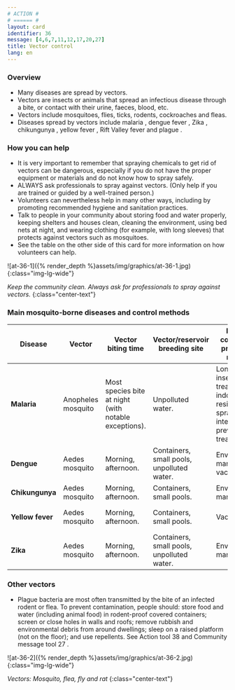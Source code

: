 ```yaml
---
# ACTION #
# ====== #
layout: card
identifier: 36
message: [4,6,7,11,12,17,20,27]
title: Vector control
lang: en
---
```


### Overview

- Many diseases are spread by vectors.
- Vectors are insects or animals that spread an infectious disease through a bite, or contact with their urine, faeces, blood, etc.
- Vectors include mosquitoes, flies, ticks, rodents, cockroaches and fleas.
- Diseases spread by vectors include malaria <a class="crosslink" href="{% render_depth %}{% render_link disease|14 %}"><i class="fas fa-external-link-alt" aria-hidden="true"></i></a>, dengue fever <a class="crosslink" href="{% render_depth %}{% render_link disease|13 %}"><i class="fas fa-external-link-alt" aria-hidden="true"></i></a>, Zika <a class="crosslink" href="{% render_depth %}{% render_link disease|15 %}"><i class="fas fa-external-link-alt" aria-hidden="true"></i></a>, chikungunya <a class="crosslink" href="{% render_depth %}{% render_link disease|12 %}"><i class="fas fa-external-link-alt" aria-hidden="true"></i></a>, yellow fever <a class="crosslink" href="{% render_depth %}{% render_link disease|11 %}"><i class="fas fa-external-link-alt" aria-hidden="true"></i></a>, Rift Valley fever <a class="crosslink" href="{% render_depth %}{% render_link disease|26 %}"><i class="fas fa-external-link-alt" aria-hidden="true"></i></a> and plague <a class="crosslink" href="{% render_depth %}{% render_link disease|20 %}"><i class="fas fa-external-link-alt" aria-hidden="true"></i></a>.

### How you can help

- It is very important to remember that spraying chemicals to get rid of vectors can be dangerous, especially if you do not have the proper equipment or materials and do not know how to spray safely.
-	ALWAYS ask professionals to spray against vectors. (Only help if you are trained or guided by a well-trained person.)
-	Volunteers can nevertheless help in many other ways, including by promoting recommended hygiene and sanitation practices.
-	Talk to people in your community about storing food and water properly, keeping shelters and houses clean, cleaning the environment, using bed nets at night, and wearing clothing (for example, with long sleeves) that protects against vectors such as mosquitoes.
-	See the table on the other side of this card for more information on how volunteers can help.

![at-36-1]({% render_depth %}assets/img/graphics/at-36-1.jpg){:class="img-lg-wide"}

*Keep the community clean. Always ask for professionals to spray against vectors.*
{:class="center-text"}

### Main mosquito-borne diseases and control methods

| Disease | Vector | Vector biting time | Vector/reservoir breeding site | Primary community prevention method | Secondary community prevention method |
|---|---|---|---|---|---|
|**Malaria** | Anopheles mosquito | Most species bite at night (with notable exceptions). | Unpolluted water. | Long-lasting insecticide-treated nets; indoor residual spraying; intermittent preventive treatment. | Insecticide-treated materials; space spraying; larviciding.|
|**Dengue** | Aedes mosquito | Morning, afternoon. | Containers, small pools, unpolluted water. | Environmental management; vaccination. | Larviciding. |
|**Chikungunya** | Aedes mosquito | Morning, afternoon. | Containers, small pools. | Environmental management. | Larviciding. |
|**Yellow fever** | Aedes mosquito | Morning, afternoon. | Containers, small pools. | Vaccination. | Environmental management; larviciding. |
|**Zika** | Aedes mosquito | Morning, afternoon. | Containers, small pools, unpolluted water.  | Environmental management. | Larviciding. |

### Other vectors

- Plague bacteria are most often transmitted by the bite of an infected rodent or flea. To prevent contamination, people should: store food and water (including animal food) in rodent-proof covered containers; screen or close holes in walls and roofs; remove rubbish and environmental debris from around dwellings; sleep on a raised platform (not on the floor); and use repellents. See Action tool 38 <a class="crosslink" href="{% render_depth %}{% render_link action|38 %}"><i class="fas fa-external-link-alt" aria-hidden="true"></i></a> and Community message tool 27 <a class="crosslink" href="{% render_depth %}{% render_link message|27 %}"><i class="fas fa-external-link-alt" aria-hidden="true"></i></a>.

![at-36-2]({% render_depth %}assets/img/graphics/at-36-2.jpg){:class="img-lg-wide"}

*Vectors: Mosquito, flea, fly and rat*
{:class="center-text"}
